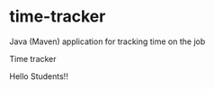 # time-tracker
Java (Maven) application for tracking time on the job

Time tracker

Hello Students!!
